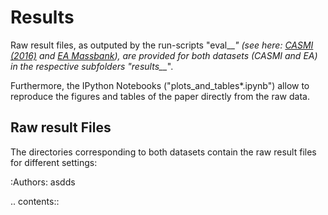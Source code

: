 # Results

Raw result files, as outputed by the run-scripts "eval__*" (see here: [CASMI (2016)](/msmsrt_scorer/experiments/CASMI_2016) and [EA Massbank](/msmsrt_scorer/experiments/EA_Massbank)), are provided for both datasets (CASMI and EA) in the respective subfolders "results__*". 

Furthermore, the IPython Notebooks ("plots_and_tables*.ipynb") allow to reproduce the figures and tables of the paper directly from the raw data. 

## Raw result Files

The directories corresponding to both datasets contain the raw result files for different settings:

:Authors:               asdds

.. contents::
